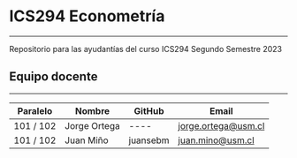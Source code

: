 # ICS294 Econometría
---
Repositorio para las ayudantías del curso ICS294 Segundo Semestre 2023

## Equipo docente
---

| Paralelo | Nombre | GitHub | Email |
| ----- | ----- | ----- | ---- |
| 101 / 102 | Jorge Ortega | ---- | jorge.ortega@usm.cl |
| 101 / 102 | Juan Miño | juansebm | juan.mino@usm.cl |
